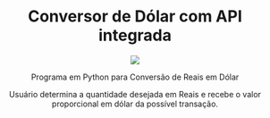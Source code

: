 <h1 align="center">Conversor de Dólar com API integrada</h1>

<p align="center">
  <img src="https://gcdnb.pbrd.co/images/l081ousePof0.png?o=1 alt="cash change picture">
</p>

<p align="center">Programa em Python para Conversão de Reais em Dólar</p>
<p align="center"> Usuário determina a quantidade desejada em Reais e recebe o valor proporcional em dólar da possível transação. </p>
